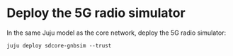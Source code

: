 # Deploy the 5G radio simulator

In the same Juju model as the core network, deploy the 5G radio simulator:

```console
juju deploy sdcore-gnbsim --trust
```
